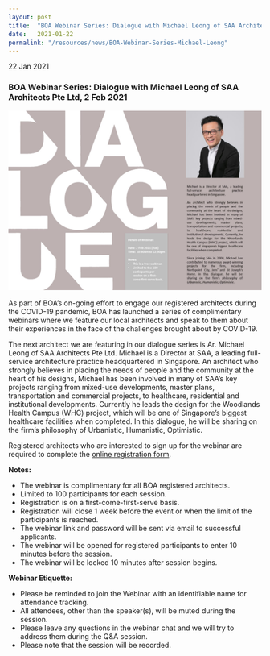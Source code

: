 ```yaml
---
layout: post
title:  "BOA Webinar Series: Dialogue with Michael Leong of SAA Architects Pte Ltd"
date:   2021-01-22
permalink: "/resources/news/BOA-Webinar-Series-Michael-Leong"
---
```

22 Jan 2021

### **BOA Webinar Series: Dialogue with Michael Leong of SAA Architects Pte Ltd, 2 Feb 2021**

![BOA Webinar Poster](/images/BOA_Webinar_020221.jpg)

As part of BOA’s on-going effort to engage our registered architects during the COVID-19 pandemic, BOA has launched a series of complimentary webinars where we feature our local architects and speak to them about their experiences in the face of the challenges brought about by COVID-19. 

The next architect we are featuring in our dialogue series is Ar. Michael Leong of SAA Architects Pte Ltd. Michael is a Director at SAA, a leading full-service architecture practice headquartered in Singapore. An architect who strongly believes in placing the needs of people and the community at the heart of his designs, Michael has been involved in many of SAA’s key projects ranging from mixed-use developments, master plans, transportation and commercial projects, to healthcare, residential and institutional developments. Currently he leads the design for the Woodlands Health Campus (WHC) project, which will be one of Singapore’s biggest healthcare facilities when completed. In this dialogue, he will be sharing on the firm’s philosophy of Urbanistic, Humanistic, Optimistic. 

Registered architects who are interested to sign up for the webinar are required to complete the [online registration form]( https://forms.gle/RM7tg9BqihdyABuz6).

**Notes:**
* The webinar is complimentary for all BOA registered architects. 
* Limited to 100 participants for each session. 
* Registration is on a first-come-first-serve basis. 
* Registration will close 1 week before the event or when the limit of the participants is reached.
* The webinar link and password will be sent via email to successful applicants. 
* The webinar will be opened for registered participants to enter 10 minutes before the session.
* The webinar will be locked 10 minutes after session begins.

**Webinar Etiquette:**
* Please be reminded to join the Webinar with an identifiable name for attendance tracking.
* All attendees, other than the speaker(s), will be muted during the session.
* Please leave any questions in the webinar chat and we will try to address them during the Q&A session.
* Please note that the session will be recorded.

